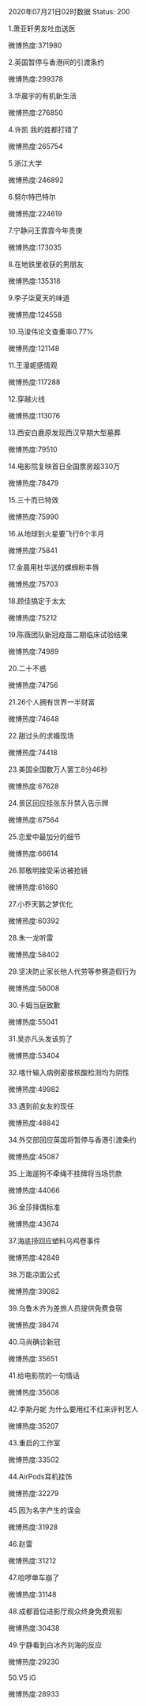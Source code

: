 2020年07月21日02时数据
Status: 200

1.萧亚轩男友吐血送医

微博热度:371980

2.英国暂停与香港间的引渡条约

微博热度:299378

3.华晨宇的有机新生活

微博热度:276850

4.许凯 我的姓都打错了

微博热度:265754

5.浙江大学

微博热度:246892

6.努尔特巴特尔

微博热度:224619

7.宁静问王霏霏今年贵庚

微博热度:173035

8.在地铁里收获的男朋友

微博热度:135318

9.李子柒夏天的味道

微博热度:124558

10.马浚伟论文查重率0.77%

微博热度:121148

11.王漫妮感情观

微博热度:117288

12.穿越火线

微博热度:113076

13.西安白鹿原发现西汉早期大型墓葬

微博热度:79510

14.电影院复映首日全国票房超330万

微博热度:78479

15.三十而已特效

微博热度:75990

16.从地球到火星要飞行6个半月

微博热度:75841

17.金晨用杜华送的螺蛳粉丰唇

微博热度:75703

18.顾佳搞定于太太

微博热度:75212

19.陈薇团队新冠疫苗二期临床试验结果

微博热度:74989

20.二十不惑

微博热度:74756

21.26个人拥有世界一半财富

微博热度:74648

22.甜过头的求婚现场

微博热度:74418

23.美国全国数万人罢工8分46秒

微博热度:67628

24.景区回应挂张东升禁入告示牌

微博热度:67564

25.恋爱中最加分的细节

微博热度:66614

26.郭敬明接受采访被抢镜

微博热度:61660

27.小乔天鹅之梦优化

微博热度:60392

28.朱一龙听雷

微博热度:58402

29.坚决防止家长他人代劳等参赛造假行为

微博热度:56008

30.卡姆当庭致歉

微博热度:55041

31.吴亦凡头发该剪了

微博热度:53404

32.喀什输入病例密接核酸检测均为阴性

微博热度:49982

33.遇到前女友的现任

微博热度:48842

34.外交部回应英国将暂停与香港引渡条约

微博热度:45087

35.上海遛狗不牵绳不挂牌将当场罚款

微博热度:44066

36.金莎择偶标准

微博热度:43674

37.海底捞回应塑料乌鸡卷事件

微博热度:42849

38.万能凉面公式

微博热度:39082

39.乌鲁木齐为差旅人员提供免费食宿

微博热度:38474

40.马尚确诊新冠

微博热度:35651

41.给电影院的一句情话

微博热度:35608

42.李斯丹妮 为什么要用红不红来评判艺人

微博热度:35207

43.重启的工作室

微博热度:33502

44.AirPods耳机挂饰

微博热度:32279

45.因为名字产生的误会

微博热度:31928

46.赵雷

微博热度:31212

47.哈啰单车崩了

微博热度:31148

48.成都首位进影厅观众终身免费观影

微博热度:30438

49.宁静看到白冰齐刘海的反应

微博热度:29230

50.V5 iG

微博热度:28933

